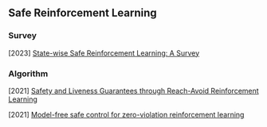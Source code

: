## Safe Reinforcement Learning

### Survey

[2023] [State-wise Safe Reinforcement Learning: A Survey](https://arxiv.org/abs/2302.03122)



### Algorithm

[2021] [Safety and Liveness Guarantees through Reach-Avoid Reinforcement Learning](https://arxiv.org/abs/2112.12288)

[2021] [Model-free safe control for zero-violation reinforcement learning](https://proceedings.mlr.press/v164/zhao22a.html)